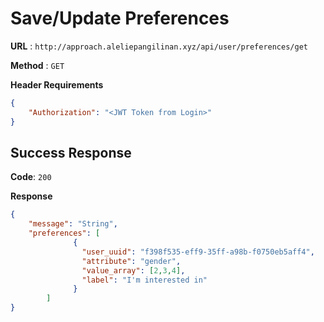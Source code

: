 # Save/Update Preferences

**URL** : `http://approach.aleliepangilinan.xyz/api/user/preferences/get`

**Method** : `GET`

**Header Requirements**
```json
{
    "Authorization": "<JWT Token from Login>"
}
```

## Success Response
**Code**: `200`

**Response**
```json
{
    "message": "String",
    "preferences": [
              {
                "user_uuid": "f398f535-eff9-35ff-a98b-f0750eb5aff4",
                "attribute": "gender",
                "value_array": [2,3,4],
                "label": "I'm interested in"
              }
        ]
}
```
